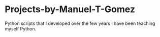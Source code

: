 # Projects-by-Manuel-T-Gomez
Python scripts that I developed over the few years I have been teaching myself Python. 

